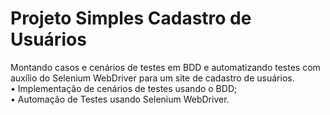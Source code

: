 # Projeto Simples Cadastro de Usuários
Montando casos e cenários de testes em BDD e automatizando testes com auxílio do Selenium WebDriver para um site de cadastro de usuários. <br>
• Implementação de cenários de testes usando o BDD; <br>
• Automação de Testes usando Selenium WebDriver.
